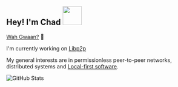 <h2> Hey! I'm Chad <img src="https://tenor.com/4UAV.gif" width="50"></h2>

[Wah Gwaan?](https://jamaicanpatwah.com/term/Wah-Gwaan/1199) 👋

I'm currently working on [Libp2p](https://libp2p.io/)

My general interests are in permissionless peer-to-peer networks, distributed systems and [Local-first software](https://www.inkandswitch.com/local-first/).

![GitHub Stats](https://github-readme-stats.vercel.app/api?username=maschad&show_icons=true&theme=radical)

